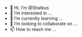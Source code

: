 - 👋 Hi, I’m @Shatkus
- 👀 I’m interested in ...
- 🌱 I’m currently learning ...
- 💞️ I’m looking to collaborate on ...
- 📫 How to reach me ...

<!---
Shatkus/Shatkus is a ✨ special ✨ repository because its `README.md` (this file) appears on your GitHub profile.
You can click the Preview link to take a look at your changes.
--->
